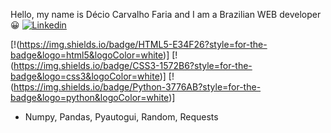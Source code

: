 Hello, my name is Décio Carvalho Faria and I am a Brazilian WEB developer 😀
[![Linkedin](https://img.shields.io/badge/LinkedIn-0077B5?style=for-the-badge&logo=linkedin&logoColor=white)](https://www.linkedin.com/in/decio-faria/)

[!(https://img.shields.io/badge/HTML5-E34F26?style=for-the-badge&logo=html5&logoColor=white)]
[!(https://img.shields.io/badge/CSS3-1572B6?style=for-the-badge&logo=css3&logoColor=white)]
[!(https://img.shields.io/badge/Python-3776AB?style=for-the-badge&logo=python&logoColor=white)]
- Numpy, Pandas, Pyautogui, Random, Requests
